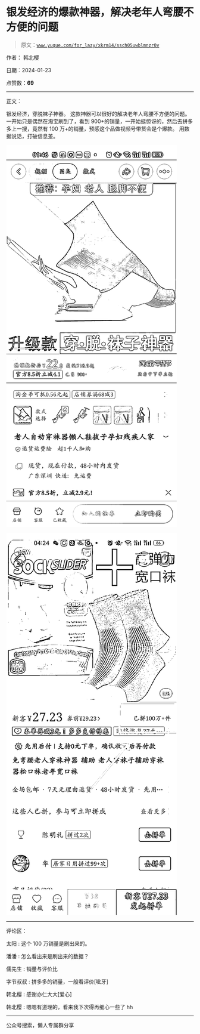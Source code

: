# 银发经济的爆款神器，解决老年人弯腰不方便的问题

> 原文：[`www.yuque.com/for_lazy/xkrm14/ssch05uwblmnzr0v`](https://www.yuque.com/for_lazy/xkrm14/ssch05uwblmnzr0v)

作者： 韩北樱

日期：2024-01-23

点赞数：**69**

* * *

正文：

银发经济，穿脱袜子神器。 这款神器可以很好的解决老年人弯腰不方便的问题。
一开始只是偶然在淘宝刷到了，看到 900+的销量，一开始挺惊讶的，然后去拼多多上一搜，竟然有 100 万+的销量，预感这个品做视频号带货会是个爆款。
用数据说话，打破信息差。

![](img/7808f0827842c900e88415ae676d5ca6.png)

![](img/7a072ada9ed4f7d5193234a89342c36a.png)

* * *

评论区：

太阳 : 这个 100 万销量是刷出来的。

潘潘 : 怎么看出来是刷出来的数据？

儒先生 : 销量与评价比

字节叔叔 : 拼多多的销量，一般看评价[呲牙]

韩北樱 : 感谢亦仁大大[爱心]

韩北樱 : 嗯嗯有道理的，看来我下次得再细心一些了 hh

* * *

公众号搜索，懒人专属群分享